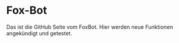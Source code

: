 # Fox-Bot
Das ist die GitHub Seite vom FoxBot. Hier werden neue Funktionen angekündigt und getestet.
